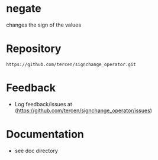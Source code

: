 # negate

changes the sign of the values

# Repository
```
https://github.com/tercen/signchange_operator.git
```

# Feedback

* Log feedback/issues at (https://github.com/tercen/signchange_operator/issues)

# Documentation

* see doc directory
